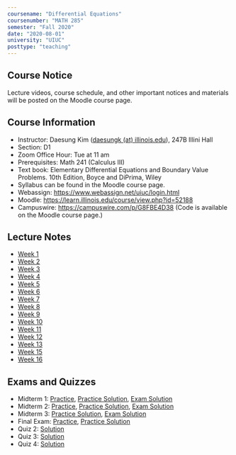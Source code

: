 ```yaml
---
coursename: "Differential Equations"
coursenumber: "MATH 285"
semester: "Fall 2020"
date: "2020-08-01"
university: "UIUC"
posttype: "teaching"
---
```

## Course Notice
Lecture videos, course schedule, and other important notices and materials will be posted on the Moodle course page.

## Course Information

- Instructor: Daesung Kim ([daesungk (at) illinois.edu](mailto:daesungk@illinois.edu)), 247B Illini Hall
- Section: D1
- Zoom Office Hour: Tue at 11 am 
- Prerequisites: Math 241 (Calculus III)
- Text book: Elementary Differential Equations and Boundary Value Problems. 10th Edition, Boyce and DiPrima, Wiley
- Syllabus can be found in the Moodle course page.
- Webassign: https://www.webassign.net/uiuc/login.html
- Moodle: https://learn.illinois.edu/course/view.php?id=52188
- Campuswire: https://campuswire.com/p/G8FBE4D38 (Code is available on the Moodle course page.)

## Lecture Notes 
- [Week 1](https://daesungk.github.io/resources/teaching/math285f20/math285f20-note-w1.pdf)
- [Week 2](https://daesungk.github.io/resources/teaching/math285f20/math285f20-note-w2.pdf)
- [Week 3](https://daesungk.github.io/resources/teaching/math285f20/math285f20-note-w3.pdf)
- [Week 4](https://daesungk.github.io/resources/teaching/math285f20/math285f20-note-w4.pdf)
- [Week 5](https://daesungk.github.io/resources/teaching/math285f20/math285f20-note-w5.pdf)
- [Week 6](https://daesungk.github.io/resources/teaching/math285f20/math285f20-note-w6.pdf)
- [Week 7](https://daesungk.github.io/resources/teaching/math285f20/math285f20-note-w7.pdf)
- [Week 8](https://daesungk.github.io/resources/teaching/math285f20/math285f20-note-w8.pdf)
- [Week 9](https://daesungk.github.io/resources/teaching/math285f20/math285f20-note-w9.pdf)
- [Week 10](https://daesungk.github.io/resources/teaching/math285f20/math285f20-note-w10.pdf)
- [Week 11](https://daesungk.github.io/resources/teaching/math285f20/math285f20-note-w11.pdf)
- [Week 12](https://daesungk.github.io/resources/teaching/math285f20/math285f20-note-w12.pdf)
- [Week 13](https://daesungk.github.io/resources/teaching/math285f20/math285f20-note-w13.pdf)
- [Week 15](https://daesungk.github.io/resources/teaching/math285f20/math285f20-note-w15.pdf)
- [Week 16](https://daesungk.github.io/resources/teaching/math285f20/math285f20-note-w16.pdf)

## Exams and Quizzes
- Midterm 1: [Practice](https://daesungk.github.io/resources/teaching/math285f20/math285f20-mid1-practice.pdf), [Practice Solution](https://daesungk.github.io/resources/teaching/math285f20/math285f20-mid1-practice-sol.pdf), [Exam Solution](https://daesungk.github.io/resources/teaching/math285f20/math285f20-mid1-solution.pdf)
- Midterm 2: [Practice](https://daesungk.github.io/resources/teaching/math285f20/math285f20-mid2-practice.pdf), [Practice Solution](https://daesungk.github.io/resources/teaching/math285f20/math285f20-mid2-practice-sol.pdf), [Exam Solution](https://daesungk.github.io/resources/teaching/math285f20/math285f20-mid2-solution.pdf)
- Midterm 3: [Practice Solution](https://daesungk.github.io/resources/teaching/math285f20/math285f20-mid3-practice-sol.pdf), [Exam Solution](https://daesungk.github.io/resources/teaching/math285f20/math285f20-mid3-solution.pdf)
- Final Exam: [Practice](https://daesungk.github.io/resources/teaching/math285f20/math285f20-final-practice.pdf), [Practice Solution](https://daesungk.github.io/resources/teaching/math285f20/math285f20-final-practice-sol.pdf)
- Quiz 2: [Solution](https://daesungk.github.io/resources/teaching/math285f20/math285f20-quiz2-solution.pdf)
- Quiz 3: [Solution](https://daesungk.github.io/resources/teaching/math285f20/math285f20-quiz3-solution.pdf)
- Quiz 4: [Solution](https://daesungk.github.io/resources/teaching/math285f20/math285f20-quiz4-solution.pdf)

